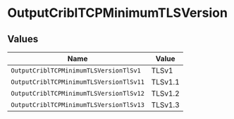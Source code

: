 # OutputCriblTCPMinimumTLSVersion


## Values

| Name                                    | Value                                   |
| --------------------------------------- | --------------------------------------- |
| `OutputCriblTCPMinimumTLSVersionTlSv1`  | TLSv1                                   |
| `OutputCriblTCPMinimumTLSVersionTlSv11` | TLSv1.1                                 |
| `OutputCriblTCPMinimumTLSVersionTlSv12` | TLSv1.2                                 |
| `OutputCriblTCPMinimumTLSVersionTlSv13` | TLSv1.3                                 |